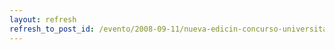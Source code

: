 ```yaml
---
layout: refresh
refresh_to_post_id: /evento/2008-09-11/nueva-edicin-concurso-universitario-de-software-libre-de-clm
---
```

